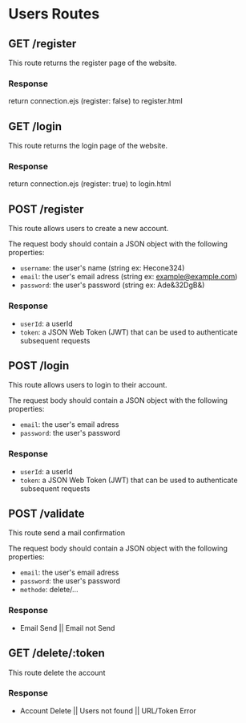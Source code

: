 # Users Routes

## GET /register

This route returns the register page of the website.

### Response
return connection.ejs (register: false) to register.html

## GET /login

This route returns the login page of the website.

### Response
return connection.ejs (register: true) to login.html

## POST /register

This route allows users to create a new account.

The request body should contain a JSON object with the following properties:

- `username`:  the user's name (string ex: Hecone324)
- `email`: the user's email adress (string ex: example@example.com)
- `password`: the user's password (string ex: Ade&32DgB&)

### Response
- `userId`: a userId
- `token`: a JSON Web Token (JWT) that can be used to authenticate subsequent requests

## POST /login

This route allows users to login to their account.

The request body should contain a JSON object with the following properties:

- `email`: the user's email adress
- `password`: the user's password

### Response
- `userId`: a userId
- `token`: a JSON Web Token (JWT) that can be used to authenticate subsequent requests

## POST /validate

This route send a mail confirmation

The request body should contain a JSON object with the following properties:

- `email`: the user's email adress
- `password`: the user's password
- `methode`: delete/...

### Response
- Email Send || Email not Send


## GET /delete/:token

This route delete the account

### Response
- Account Delete || Users not found || URL/Token Error